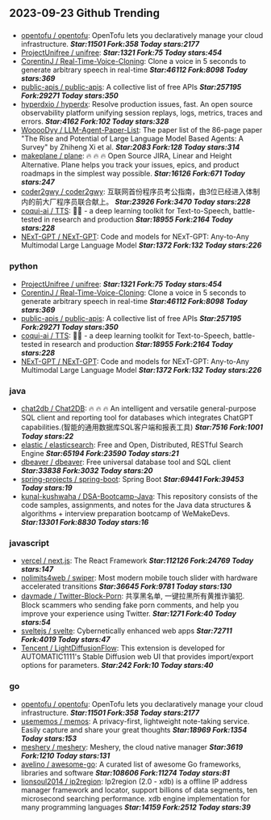 ## 2023-09-23 Github Trending

### 
* [opentofu / opentofu](https://github.com/opentofu/opentofu): OpenTofu lets you declaratively manage your cloud infrastructure. ***Star:11501 Fork:358 Today stars:2177***
* [ProjectUnifree / unifree](https://github.com/ProjectUnifree/unifree):  ***Star:1321 Fork:75 Today stars:454***
* [CorentinJ / Real-Time-Voice-Cloning](https://github.com/CorentinJ/Real-Time-Voice-Cloning): Clone a voice in 5 seconds to generate arbitrary speech in real-time ***Star:46112 Fork:8098 Today stars:369***
* [public-apis / public-apis](https://github.com/public-apis/public-apis): A collective list of free APIs ***Star:257195 Fork:29271 Today stars:350***
* [hyperdxio / hyperdx](https://github.com/hyperdxio/hyperdx): Resolve production issues, fast. An open source observability platform unifying session replays, logs, metrics, traces and errors. ***Star:4162 Fork:102 Today stars:328***
* [WooooDyy / LLM-Agent-Paper-List](https://github.com/WooooDyy/LLM-Agent-Paper-List): The paper list of the 86-page paper "The Rise and Potential of Large Language Model Based Agents: A Survey" by Zhiheng Xi et al. ***Star:2083 Fork:128 Today stars:314***
* [makeplane / plane](https://github.com/makeplane/plane): 🔥 🔥 🔥 Open Source JIRA, Linear and Height Alternative. Plane helps you track your issues, epics, and product roadmaps in the simplest way possible. ***Star:16126 Fork:671 Today stars:247***
* [coder2gwy / coder2gwy](https://github.com/coder2gwy/coder2gwy): 互联网首份程序员考公指南，由3位已经进入体制内的前大厂程序员联合献上。 ***Star:23926 Fork:3470 Today stars:228***
* [coqui-ai / TTS](https://github.com/coqui-ai/TTS): 🐸💬 - a deep learning toolkit for Text-to-Speech, battle-tested in research and production ***Star:18955 Fork:2164 Today stars:228***
* [NExT-GPT / NExT-GPT](https://github.com/NExT-GPT/NExT-GPT): Code and models for NExT-GPT: Any-to-Any Multimodal Large Language Model ***Star:1372 Fork:132 Today stars:226***

### python
* [ProjectUnifree / unifree](https://github.com/ProjectUnifree/unifree):  ***Star:1321 Fork:75 Today stars:454***
* [CorentinJ / Real-Time-Voice-Cloning](https://github.com/CorentinJ/Real-Time-Voice-Cloning): Clone a voice in 5 seconds to generate arbitrary speech in real-time ***Star:46112 Fork:8098 Today stars:369***
* [public-apis / public-apis](https://github.com/public-apis/public-apis): A collective list of free APIs ***Star:257195 Fork:29271 Today stars:350***
* [coqui-ai / TTS](https://github.com/coqui-ai/TTS): 🐸💬 - a deep learning toolkit for Text-to-Speech, battle-tested in research and production ***Star:18955 Fork:2164 Today stars:228***
* [NExT-GPT / NExT-GPT](https://github.com/NExT-GPT/NExT-GPT): Code and models for NExT-GPT: Any-to-Any Multimodal Large Language Model ***Star:1372 Fork:132 Today stars:226***

### java
* [chat2db / Chat2DB](https://github.com/chat2db/Chat2DB): 🔥 🔥 🔥 An intelligent and versatile general-purpose SQL client and reporting tool for databases which integrates ChatGPT capabilities.(智能的通用数据库SQL客户端和报表工具) ***Star:7516 Fork:1001 Today stars:22***
* [elastic / elasticsearch](https://github.com/elastic/elasticsearch): Free and Open, Distributed, RESTful Search Engine ***Star:65194 Fork:23590 Today stars:21***
* [dbeaver / dbeaver](https://github.com/dbeaver/dbeaver): Free universal database tool and SQL client ***Star:33838 Fork:3032 Today stars:20***
* [spring-projects / spring-boot](https://github.com/spring-projects/spring-boot): Spring Boot ***Star:69441 Fork:39453 Today stars:19***
* [kunal-kushwaha / DSA-Bootcamp-Java](https://github.com/kunal-kushwaha/DSA-Bootcamp-Java): This repository consists of the code samples, assignments, and notes for the Java data structures & algorithms + interview preparation bootcamp of WeMakeDevs. ***Star:13301 Fork:8830 Today stars:16***

### javascript
* [vercel / next.js](https://github.com/vercel/next.js): The React Framework ***Star:112126 Fork:24769 Today stars:147***
* [nolimits4web / swiper](https://github.com/nolimits4web/swiper): Most modern mobile touch slider with hardware accelerated transitions ***Star:36645 Fork:9781 Today stars:130***
* [daymade / Twitter-Block-Porn](https://github.com/daymade/Twitter-Block-Porn): 共享黑名单, 一键拉黑所有黄推诈骗犯. Block scammers who sending fake porn comments, and help you improve your experience using Twitter. ***Star:1271 Fork:40 Today stars:54***
* [sveltejs / svelte](https://github.com/sveltejs/svelte): Cybernetically enhanced web apps ***Star:72711 Fork:4019 Today stars:47***
* [Tencent / LightDiffusionFlow](https://github.com/Tencent/LightDiffusionFlow): This extension is developed for AUTOMATIC1111's Stable Diffusion web UI that provides import/export options for parameters. ***Star:242 Fork:10 Today stars:40***

### go
* [opentofu / opentofu](https://github.com/opentofu/opentofu): OpenTofu lets you declaratively manage your cloud infrastructure. ***Star:11501 Fork:358 Today stars:2177***
* [usememos / memos](https://github.com/usememos/memos): A privacy-first, lightweight note-taking service. Easily capture and share your great thoughts ***Star:18969 Fork:1354 Today stars:153***
* [meshery / meshery](https://github.com/meshery/meshery): Meshery, the cloud native manager ***Star:3619 Fork:1210 Today stars:131***
* [avelino / awesome-go](https://github.com/avelino/awesome-go): A curated list of awesome Go frameworks, libraries and software ***Star:108606 Fork:11274 Today stars:81***
* [lionsoul2014 / ip2region](https://github.com/lionsoul2014/ip2region): Ip2region (2.0 - xdb) is a offline IP address manager framework and locator, support billions of data segments, ten microsecond searching performance. xdb engine implementation for many programming languages ***Star:14159 Fork:2512 Today stars:39***
